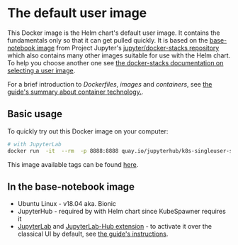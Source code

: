 # The default user image

This Docker image is the Helm chart's default user image. It contains the
fundamentals only so that it can get pulled quickly. It is based on the
[base-notebook image](https://github.com/jupyter/docker-stacks/blob/HEAD/base-notebook/Dockerfile)
from Project Jupyter's [jupyter/docker-stacks repository](https://github.com/jupyter/docker-stacks)
which also contains many other images suitable for use with the Helm chart. To
help you choose another one see [the docker-stacks documentation on selecting a
user image](https://jupyter-docker-stacks.readthedocs.io/en/latest/using/selecting.html).

For a brief introduction to _Dockerfiles_, _images_ and _containers_, see [the
guide's summary about container technology.](https://z2jh.jupyter.org/en/latest/tools.html#container-technology).

## Basic usage

To quickly try out this Docker image on your computer:

```sh
# with JupyterLab
docker run  -it  --rm  -p 8888:8888 quay.io/jupyterhub/k8s-singleuser-sample:2.0.0  -- jupyter lab  --ip 0.0.0.0
```

This image available tags can be found [here](https://quay.io/repository/jupyterhub/k8s-singleuser-sample?tab=tags).

## In the base-notebook image

- Ubuntu Linux - v18.04 aka. Bionic
- JupyterHub - required by with Helm chart since KubeSpawner requires it
- [JupyterLab](https://jupyterlab.readthedocs.io/en/stable/) and [JupyterLab-Hub extension](https://jupyterlab.readthedocs.io/en/stable/user/jupyterhub.html) - to activate it over the classical UI by default, see [the guide's instructions](https://z2jh.jupyter.org/en/latest/jupyterhub/customizing/user-environment.html#use-jupyterlab-by-default).
